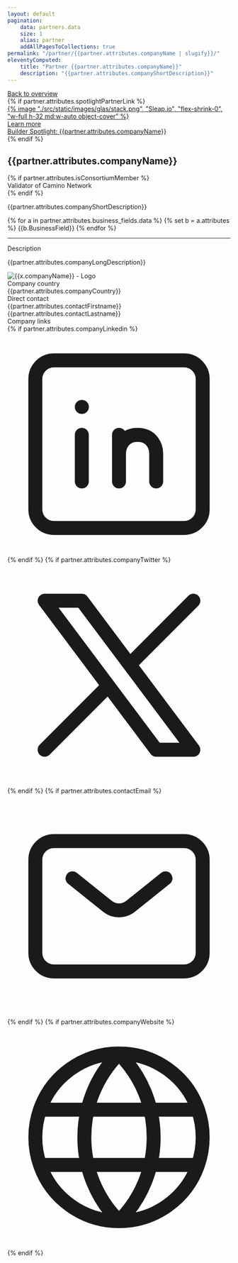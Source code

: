 ```yaml
---
layout: default
pagination:
    data: partners.data
    size: 1
    alias: partner
    addAllPagesToCollections: true
permalink: "/partner/{{partner.attributes.companyName | slugify}}/"
eleventyComputed:
    title: "Partner {{partner.attributes.companyName}}"
    description: "{{partner.attributes.companyShortDescription}}"
---
```

<div class="py-4 border-b border-gray-800">
    <div class="max-w-screen-xl px-8 mx-auto md:px-4">
        <a href="/partners" class="button-secondary">Back to overview</a>
    </div>
</div>
<div class="pt-12 pb-32">
    <div class="max-w-screen-xl grid-cols-12 gap-6 px-8 mx-auto md:px-4 md:grid items-start">
        <div class="col-span-8 mb-12 md:pr-24 md:mb-0">
            {% if partner.attributes.spotlightPartnerLink %}
            <a href="{{partner.attributes.spotlightPartnerLink}}" class="inline-block w-full p-1 mb-8 bg-gradient-to-r from-primary to-secondary group rounded-2xl">
                <div class="items-center w-full gap-4 overflow-hidden transition-colors bg-gray-950 md:flex rounded-2xl group-hover:bg-gray-900">
                    {% image "./src/static/images/glas/stack.png", "Sleap.io", "flex-shrink-0", "w-full h-32 md:w-auto object-cover" %}
                    <div class="w-full p-6 lg:p-8">
                        <div class="mb-2 font-bold uppercase text-primary">Learn more</div>
                        <div class="text-2xl font-medium lg:text-4xl font-headline">Builder Spotlight: {{partner.attributes.companyName}}</div>
                    </div>
                </div>
            </a>
            {% endif %}
            <h2 class="mb-6 text-3xl font-medium font-headline md:text-4xl">
                {{partner.attributes.companyName}}
            </h2>
            {% if partner.attributes.isConsortiumMember %}
            <div class="inline-block px-3 py-2 font-medium bg-gradient-to-r bg-accent rounded-bl-2xl rounded-tr-2xl text-gray-950">Validator of Camino Network</div>
            {% endif %}
            <p class="my-6 text-sm text-gray-200 md:text-base">
                {{partner.attributes.companyShortDescription}}
            </p>
            <div class="relative flex flex-wrap w-full mb-4 overflow-hidden">
                {% for a in partner.attributes.business_fields.data %}
                {% set b = a.attributes %}
                <span class="px-3 py-2 mb-2 mr-1 text-sm border block border-gray-700 rounded-full whitespace-nowrap">{{b.BusinessField}}</span>
                {% endfor %}
            </div>
            <hr class="border border-gray-700">
            <div class="mt-4 text-xl font-medium font-headline md:text-2xl">
                Description
            </div>
            <p class="mt-4 text-sm text-gray-200 md:text-base">
                {{partner.attributes.companyLongDescription}} 
            </p>
        </div>
        <div class="col-span-4 overflow-hidden border border-gray-800 rounded-3xl">
            <div class="w-full p-2 border-b border-gray-800 md:p-4 bg-caminoSky">
                <img class="object-contain w-auto max-w-[200px] h-24 mb-2 mx-auto" src="https://api.strapi.camino.network/{{partner.attributes.companyLogoColor.data.attributes.url}}" alt="{{x.companyName}} - Logo">
            </div>
            <div class="w-full p-2 border-b border-gray-800 md:p-4">
                <div class="mb-1 text-xs text-gray-400 uppercase">Company country</div>
                {{partner.attributes.companyCountry}}
            </div>
            <div class="w-full p-2 border-b border-gray-800 md:p-4">
                <div class="mb-1 text-xs text-gray-400 uppercase">Direct contact</div>
                {{partner.attributes.contactFirstname}}
                {{partner.attributes.contactLastname}}
            </div>
            <div class="w-full p-2 md:p-4">
                <div class="mb-1 text-xs text-gray-400 uppercase">
                    Company links
                </div>
                <div class="flex -mx-2">
                    {% if partner.attributes.companyLinkedin %}
                        <a class="block p-2 hover:bg-gray-800 rounded-xl" href="{{partner.attributes.companyLinkedin}}"><svg class="w-6 text-white" xmlns="http://www.w3.org/2000/svg" fill="none" viewBox="0 0 24 24"><path stroke="currentColor" stroke-linecap="round" stroke-linejoin="round" stroke-width="1.5" d="M8 11v5m8 0v-3c0-.667-.4-2-2-2s-2 1.333-2 2m0 3v-3m0 0v-2M8 8h.01M5 21h14a2 2 0 0 0 2-2V5a2 2 0 0 0-2-2H5a2 2 0 0 0-2 2v14a2 2 0 0 0 2 2Z"/></svg></a>
                    {% endif %}
                    {% if partner.attributes.companyTwitter %}
                        <a class="block p-2 hover:bg-gray-800 rounded-xl" href="{{partner.attributes.companyTwitter}}"><svg class="w-6 text-white" xmlns="http://www.w3.org/2000/svg" fill="none" viewBox="0 0 24 24"><path stroke="currentColor" stroke-linecap="round" stroke-linejoin="round" stroke-width="1.5" d="m4 20 6.857-6.857m0 0L16 20h4l-6.857-9.143m-2.286 2.286L4 4h4l5.143 6.857m0 0L20 4"/></svg></a>
                    {% endif %}
                    {% if partner.attributes.contactEmail %}
                        <a class="block p-2 hover:bg-gray-800 rounded-xl" href="mailto:{{partner.attributes.contactEmail}}"><svg class="w-6 text-white" xmlns="http://www.w3.org/2000/svg" fill="none" viewBox="0 0 24 24"><path stroke="currentColor" stroke-linecap="round" stroke-linejoin="round" stroke-width="1.5" d="m7 9 3.75 3a2 2 0 0 0 2.5 0L17 9M3 17V7a2 2 0 0 1 2-2h14a2 2 0 0 1 2 2v10a2 2 0 0 1-2 2H5a2 2 0 0 1-2-2Z"/></svg></a>
                    {% endif %}
                    {% if partner.attributes.companyWebsite %}
                        <a class="block p-2 hover:bg-gray-800 rounded-xl" href="{{partner.attributes.companyWebsite}}" target="_blank" rel="noopener noreferrer"><svg class="w-6 text-white" xmlns="http://www.w3.org/2000/svg" fill="none" viewBox="0 0 24 24"><path stroke="currentColor" stroke-linecap="round" stroke-linejoin="round" stroke-width="1.5" d="M12 21a9.004 9.004 0 0 1-8.5-6.034M12 21a9.004 9.004 0 0 0 8.5-6.034M12 21c4.97-4.97 4.97-13.03 0-18m0 18C7.03 16.03 7.03 7.97 12 3m0 0a9 9 0 0 0-8.5 6.035M12 3a9.004 9.004 0 0 1 8.5 6.035m0 0c.324.928.5 1.926.5 2.965a8.988 8.988 0 0 1-.5 2.966m0-5.931h-17m0 0A8.987 8.987 0 0 0 3 12a8.99 8.99 0 0 0 .5 2.966m0 0h17"/></svg></a>
                    {% endif %}
                </div>
            </div>
        </div>
    </div>
</div>

